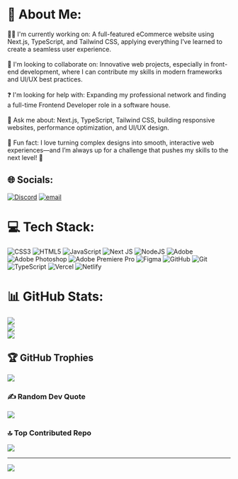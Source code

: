 # 💫 About Me:
👨‍💻 I'm currently working on: A full-featured eCommerce website using Next.js, TypeScript, and Tailwind CSS, applying everything I’ve learned to create a seamless user experience.<br><br>🤝 I'm looking to collaborate on: Innovative web projects, especially in front-end development, where I can contribute my skills in modern frameworks and UI/UX best practices.<br><br>❓ I'm looking for help with: Expanding my professional network and finding a full-time Frontend Developer role in a software house.<br><br>💬 Ask me about: Next.js, TypeScript, Tailwind CSS, building responsive websites, performance optimization, and UI/UX design.<br><br>🎉 Fun fact: I love turning complex designs into smooth, interactive web experiences—and I’m always up for a challenge that pushes my skills to the next level! 🚀


## 🌐 Socials:
[![Discord](https://img.shields.io/badge/Discord-%237289DA.svg?logo=discord&logoColor=white)](https://discord.gg/https://discordapp.com/users/1117089141251911712) [![email](https://img.shields.io/badge/Email-D14836?logo=gmail&logoColor=white)](mailto:malikabdullahq976@gmail.com) 

# 💻 Tech Stack:
![CSS3](https://img.shields.io/badge/css3-%231572B6.svg?style=for-the-badge&logo=css3&logoColor=white) ![HTML5](https://img.shields.io/badge/html5-%23E34F26.svg?style=for-the-badge&logo=html5&logoColor=white) ![JavaScript](https://img.shields.io/badge/javascript-%23323330.svg?style=for-the-badge&logo=javascript&logoColor=%23F7DF1E) ![Next JS](https://img.shields.io/badge/Next-black?style=for-the-badge&logo=next.js&logoColor=white) ![NodeJS](https://img.shields.io/badge/node.js-6DA55F?style=for-the-badge&logo=node.js&logoColor=white) ![Adobe](https://img.shields.io/badge/adobe-%23FF0000.svg?style=for-the-badge&logo=adobe&logoColor=white) ![Adobe Photoshop](https://img.shields.io/badge/adobe%20photoshop-%2331A8FF.svg?style=for-the-badge&logo=adobe%20photoshop&logoColor=white) ![Adobe Premiere Pro](https://img.shields.io/badge/Adobe%20Premiere%20Pro-9999FF.svg?style=for-the-badge&logo=Adobe%20Premiere%20Pro&logoColor=white) ![Figma](https://img.shields.io/badge/figma-%23F24E1E.svg?style=for-the-badge&logo=figma&logoColor=white) ![GitHub](https://img.shields.io/badge/github-%23121011.svg?style=for-the-badge&logo=github&logoColor=white) ![Git](https://img.shields.io/badge/git-%23F05033.svg?style=for-the-badge&logo=git&logoColor=white) ![TypeScript](https://img.shields.io/badge/typescript-%23007ACC.svg?style=for-the-badge&logo=typescript&logoColor=white) ![Vercel](https://img.shields.io/badge/vercel-%23000000.svg?style=for-the-badge&logo=vercel&logoColor=white) ![Netlify](https://img.shields.io/badge/netlify-%23000000.svg?style=for-the-badge&logo=netlify&logoColor=#00C7B7)
# 📊 GitHub Stats:
![](https://github-readme-stats.vercel.app/api?username=AbdullahNisar123&theme=tokyonight&hide_border=false&include_all_commits=true&count_private=false)<br/>
![](https://github-readme-streak-stats.herokuapp.com/?user=AbdullahNisar123&theme=tokyonight&hide_border=false)<br/>
![](https://github-readme-stats.vercel.app/api/top-langs/?username=AbdullahNisar123&theme=tokyonight&hide_border=false&include_all_commits=true&count_private=false&layout=compact)

## 🏆 GitHub Trophies
![](https://github-profile-trophy.vercel.app/?username=AbdullahNisar123&theme=radical&no-frame=false&no-bg=true&margin-w=4)

### ✍️ Random Dev Quote
![](https://quotes-github-readme.vercel.app/api?type=horizontal&theme=radical)

### 🔝 Top Contributed Repo
![](https://github-contributor-stats.vercel.app/api?username=AbdullahNisar123&limit=5&theme=radical&combine_all_yearly_contributions=true)

---
[![](https://visitcount.itsvg.in/api?id=AbdullahNisar123&icon=0&color=0)](https://visitcount.itsvg.in)

<!-- Proudly created with GPRM ( https://gprm.itsvg.in ) -->
